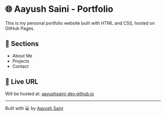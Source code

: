 # 🌐 Aayush Saini - Portfolio

This is my personal portfolio website built with HTML and CSS, hosted on GitHub Pages.

## 🚀 Sections
- About Me
- Projects
- Contact

## 📡 Live URL
Will be hosted at: [aayushsaini-dev.github.io](https://aayushsaini-dev.github.io)

---
Built with 💻 by [Aayush Saini](https://github.com/aayushsaini-dev)
